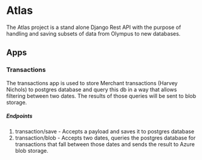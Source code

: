 # Atlas

The Atlas project is a stand alone Django Rest API with the purpose of handling and saving subsets of data from Olympus 
to new databases.

## Apps

### Transactions
The transactions app is used to store Merchant transactions (Harvey Nichols) to postgres database and query this db
in a way that allows filtering between two dates. The results of those queries will be sent to blob storage.
##### Endpoints
1. transaction/save - Accepts a payload and saves it to postgres database
2. transaction/blob - Accepts two dates, queries the postgres database for transactions that fall between those dates
and sends the result to Azure blob storage.